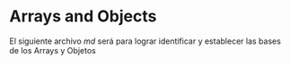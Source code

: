 # Arrays and Objects

El siguiente archivo _md_ será para lograr identificar y establecer las bases de los Arrays y Objetos
